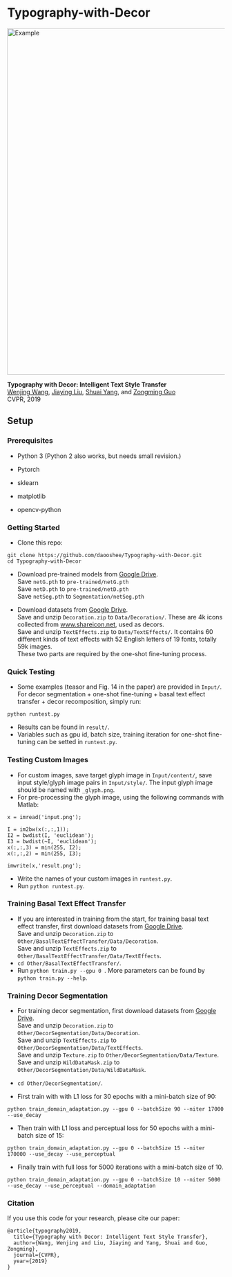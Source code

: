 # Typography-with-Decor
<img src="https://github.com/daooshee/Typography-with-Decor/blob/master/example.jpg" width="800" alt="Example"/>

**Typography with Decor: Intelligent Text Style Transfer** <br>
[Wenjing Wang](https://daooshee.github.io/website/), [Jiaying Liu](http://icst.pku.edu.cn/struct/people/liujiaying.html), [Shuai Yang](http://www.icst.pku.edu.cn/struct/people/yangs/index.html), and [Zongming Guo](http://www.icst.pku.edu.cn/vip/people-guozm.html) <br>
CVPR, 2019

## Setup

### Prerequisites

* Python 3 (Python 2 also works, but needs small revision.)

* Pytorch

* sklearn

* matplotlib

* opencv-python

### Getting Started

* Clone this repo:
```
git clone https://github.com/daooshee/Typography-with-Decor.git
cd Typography-with-Decor
```

* Download pre-trained models from [Google Drive](https://drive.google.com/open?id=1Y0ujOSF1KUepPZ7cIYGmJg04iPMbiywJ). <br>
   Save `netG.pth` to `pre-trained/netG.pth` <br>
   Save `netD.pth` to `pre-trained/netD.pth` <br>
   Save `netSeg.pth` to `Segmentation/netSeg.pth` <br>
   
* Download datasets from [Google Drive](https://drive.google.com/open?id=1eNYlxpGY7bU8nd36rlu12gkRTGSjxtKu). <br>
   Save and unzip `Decoration.zip` to `Data/Decoration/`. These are 4k icons collected from www.shareicon.net, used as decors.<br>
   Save and unzip `TextEffects.zip` to `Data/TextEffects/`. It contains 60 different kinds of text effects with 52 English letters of 19 fonts, totally 59k images. <br>
   These two parts are required by the one-shot fine-tuning process.

### Quick Testing
* Some examples (teasor and Fig. 14 in the paper) are provided in `Input/`. For decor segmentation + one-shot fine-tuning + basal text effect transfer + decor recomposition, simply run: <br>
```
python runtest.py
```
* Results can be found in `result/`. <br>
* Variables such as gpu id, batch size, training iteration for one-shot fine-tuning can be setted in `runtest.py`.

### Testing Custom Images
* For custom images, save target glyph image in `Input/content/`, save input style/glyph image pairs in `Input/style/`. The input glyph image should be named with `_glyph.png`. <br>
* For pre-processing the glyph image, using the following commands with Matlab: <br>
```
x = imread('input.png'); 

I = im2bw(x(:,:,1));
I2 = bwdist(I, 'euclidean');
I3 = bwdist(~I, 'euclidean');
x(:,:,3) = min(255, I2);
x(:,:,2) = min(255, I3);

imwrite(x,'result.png');
```
* Write the names of your custom images in `runtest.py`.
* Run `python runtest.py`.

### Training Basal Text Effect Transfer

* If you are interested in training from the start, for training basal text effect transfer, first download datasets from [Google Drive](https://drive.google.com/open?id=1eNYlxpGY7bU8nd36rlu12gkRTGSjxtKu). <br>
   Save and unzip `Decoration.zip` to `Other/BasalTextEffectTransfer/Data/Decoration`. <br>
   Save and unzip `TextEffects.zip` to `Other/BasalTextEffectTransfer/Data/TextEffects`. <br>
* `cd Other/BasalTextEffectTransfer/`.
* Run `python train.py --gpu 0 `. More parameters can be found by `python train.py --help`.

### Training Decor Segmentation

* For training decor segmentation, first download datasets from [Google Drive](https://drive.google.com/open?id=1eNYlxpGY7bU8nd36rlu12gkRTGSjxtKu). <br>
   Save and unzip `Decoration.zip` to `Other/DecorSegmentation/Data/Decoration`. <br>
   Save and unzip `TextEffects.zip` to `Other/DecorSegmentation/Data/TextEffects`. <br>
   Save and unzip `Texture.zip` to `Other/DecorSegmentation/Data/Texture`. <br>
   Save and unzip `WildDataMask.zip` to `Other/DecorSegmentation/Data/WildDataMask`. <br>

* `cd Other/DecorSegmentation/`.

* First train with with L1 loss for 30 epochs with a mini-batch size of 90:
```
python train_domain_adaptation.py --gpu 0 --batchSize 90 --niter 17000 --use_decay
```
* Then train with L1 loss and perceptual loss for 50 epochs with a mini-batch size of 15:
```
python train_domain_adaptation.py --gpu 0 --batchSize 15 --niter 170000 --use_decay --use_perceptual
```  
* Finally train with full loss for 5000 iterations with a mini-batch size of 10.
```
python train_domain_adaptation.py --gpu 0 --batchSize 10 --niter 5000 --use_decay --use_perceptual --domain_adaptation
```  

### Citation

If you use this code for your research, please cite our paper:
```
@article{typography2019,
  title={Typography with Decor: Intelligent Text Style Transfer},
  author={Wang, Wenjing and Liu, Jiaying and Yang, Shuai and Guo, Zongming},
  journal={CVPR},
  year={2019}
}
```
